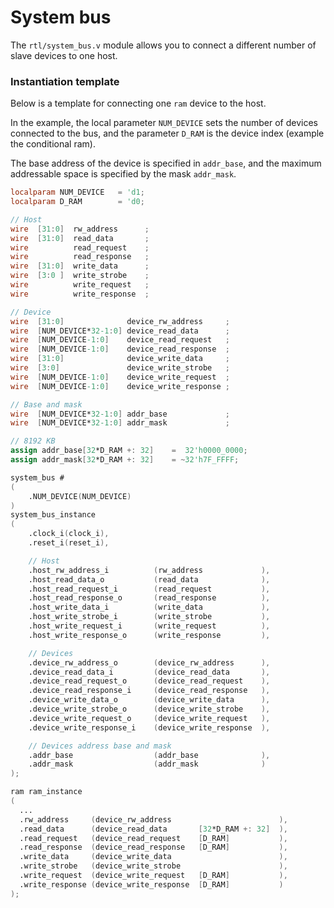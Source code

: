 # System bus

The `rtl/system_bus.v` module allows you to connect a different number of slave devices to one host.

### Instantiation template

Below is a template for connecting one `ram` device to the host.

In the example, the local parameter `NUM_DEVICE` sets the number of devices connected to the bus, and the parameter `D_RAM` is the device index (example the conditional ram).

The base address of the device is specified in `addr_base`, and the maximum addressable space is specified by the mask `addr_mask`.

```verilog
localparam NUM_DEVICE   = 'd1;
localparam D_RAM        = 'd0;

// Host
wire  [31:0]  rw_address      ;
wire  [31:0]  read_data       ;
wire          read_request    ;
wire          read_response   ;
wire  [31:0]  write_data      ;
wire  [3:0 ]  write_strobe    ;
wire          write_request   ;
wire          write_response  ;

// Device
wire  [31:0]              device_rw_address     ;
wire  [NUM_DEVICE*32-1:0] device_read_data      ;
wire  [NUM_DEVICE-1:0]    device_read_request   ;
wire  [NUM_DEVICE-1:0]    device_read_response  ;
wire  [31:0]              device_write_data     ;
wire  [3:0]               device_write_strobe   ;
wire  [NUM_DEVICE-1:0]    device_write_request  ;
wire  [NUM_DEVICE-1:0]    device_write_response ;

// Base and mask
wire  [NUM_DEVICE*32-1:0] addr_base             ;
wire  [NUM_DEVICE*32-1:0] addr_mask             ;

// 8192 KB
assign addr_base[32*D_RAM +: 32]    =  32'h0000_0000;
assign addr_mask[32*D_RAM +: 32]    = ~32'h7F_FFFF;

system_bus #
(
    .NUM_DEVICE(NUM_DEVICE)
)
system_bus_instance
(
    .clock_i(clock_i),
    .reset_i(reset_i),

    // Host
    .host_rw_address_i          (rw_address             ),
    .host_read_data_o           (read_data              ),
    .host_read_request_i        (read_request           ),
    .host_read_response_o       (read_response          ),
    .host_write_data_i          (write_data             ),
    .host_write_strobe_i        (write_strobe           ),
    .host_write_request_i       (write_request          ),
    .host_write_response_o      (write_response         ),

    // Devices
    .device_rw_address_o        (device_rw_address      ),
    .device_read_data_i         (device_read_data       ),
    .device_read_request_o      (device_read_request    ),
    .device_read_response_i     (device_read_response   ),
    .device_write_data_o        (device_write_data      ),
    .device_write_strobe_o      (device_write_strobe    ),
    .device_write_request_o     (device_write_request   ),
    .device_write_response_i    (device_write_response  ),

    // Devices address base and mask
    .addr_base                  (addr_base              ),
    .addr_mask                  (addr_mask              )
);

ram ram_instance
(
  ...
  .rw_address     (device_rw_address                        ),
  .read_data      (device_read_data       [32*D_RAM +: 32]  ),
  .read_request   (device_read_request    [D_RAM]           ),
  .read_response  (device_read_response   [D_RAM]           ),
  .write_data     (device_write_data                        ),
  .write_strobe   (device_write_strobe                      ),
  .write_request  (device_write_request   [D_RAM]           ),
  .write_response (device_write_response  [D_RAM]           )
);

```